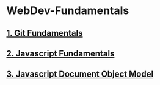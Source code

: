 # WebDev-Fundamentals
## [1. Git Fundamentals](https://www.youtube.com/watch?v=NcoBAfJ6l2Q&pp=ygUVR2l0IGZ1bmRhbWVudGFscyBjczUw)
## [2. Javascript Fundamentals](https://javascript.info/js)
## [3. Javascript Document Object Model](https://developer.mozilla.org/en-US/docs/Web/API/Document_Object_Model/Introduction)
